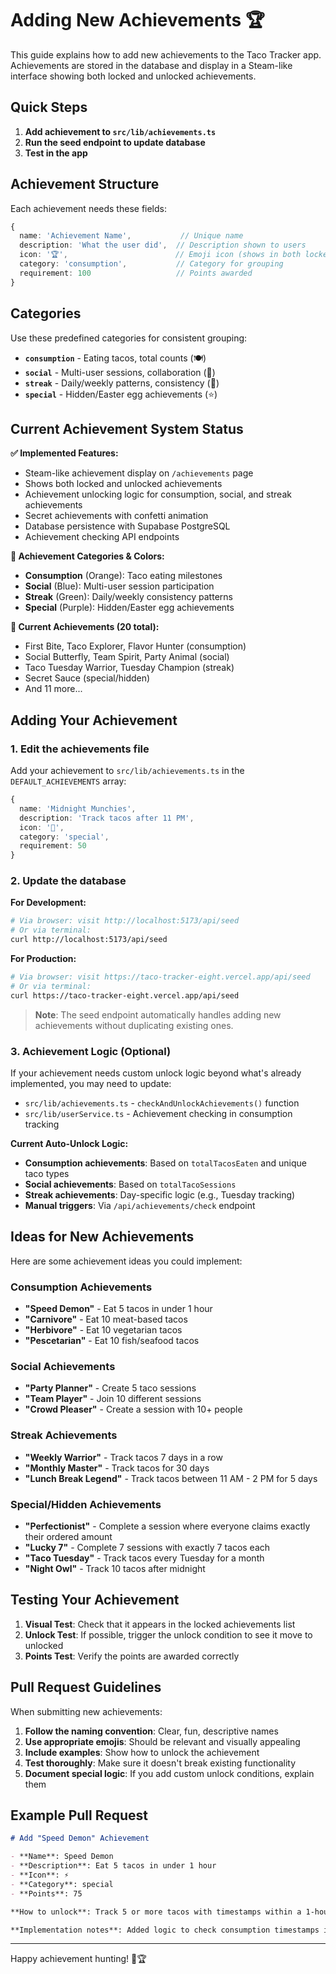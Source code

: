 # Adding New Achievements 🏆

This guide explains how to add new achievements to the Taco Tracker app. Achievements are stored in the database and display in a Steam-like interface showing both locked and unlocked achievements.

## Quick Steps

1. **Add achievement to `src/lib/achievements.ts`**
2. **Run the seed endpoint to update database**
3. **Test in the app**

## Achievement Structure

Each achievement needs these fields:

```typescript
{
  name: 'Achievement Name',           // Unique name
  description: 'What the user did',  // Description shown to users  
  icon: '🏆',                        // Emoji icon (shows in both locked/unlocked)
  category: 'consumption',           // Category for grouping
  requirement: 100                   // Points awarded
}
```

## Categories

Use these predefined categories for consistent grouping:

- **`consumption`** - Eating tacos, total counts (🍽️)
- **`social`** - Multi-user sessions, collaboration (👥) 
- **`streak`** - Daily/weekly patterns, consistency (📅)
- **`special`** - Hidden/Easter egg achievements (⭐)

## Current Achievement System Status

**✅ Implemented Features:**
- Steam-like achievement display on `/achievements` page
- Shows both locked and unlocked achievements
- Achievement unlocking logic for consumption, social, and streak achievements
- Secret achievements with confetti animation
- Database persistence with Supabase PostgreSQL
- Achievement checking API endpoints

**🔧 Achievement Categories & Colors:**
- **Consumption** (Orange): Taco eating milestones
- **Social** (Blue): Multi-user session participation  
- **Streak** (Green): Daily/weekly consistency patterns
- **Special** (Purple): Hidden/Easter egg achievements

**📍 Current Achievements (20 total):**
- First Bite, Taco Explorer, Flavor Hunter (consumption)
- Social Butterfly, Team Spirit, Party Animal (social)  
- Taco Tuesday Warrior, Tuesday Champion (streak)
- Secret Sauce (special/hidden)
- And 11 more...

## Adding Your Achievement

### 1. Edit the achievements file

Add your achievement to `src/lib/achievements.ts` in the `DEFAULT_ACHIEVEMENTS` array:

```typescript
{
  name: 'Midnight Munchies',
  description: 'Track tacos after 11 PM',
  icon: '🌙',
  category: 'special',
  requirement: 50
}
```

### 2. Update the database

**For Development:**
```bash
# Via browser: visit http://localhost:5173/api/seed
# Or via terminal:
curl http://localhost:5173/api/seed
```

**For Production:**
```bash
# Via browser: visit https://taco-tracker-eight.vercel.app/api/seed
# Or via terminal:
curl https://taco-tracker-eight.vercel.app/api/seed
```

> **Note**: The seed endpoint automatically handles adding new achievements without duplicating existing ones.

### 3. Achievement Logic (Optional)

If your achievement needs custom unlock logic beyond what's already implemented, you may need to update:

- `src/lib/achievements.ts` - `checkAndUnlockAchievements()` function
- `src/lib/userService.ts` - Achievement checking in consumption tracking

**Current Auto-Unlock Logic:**
- **Consumption achievements**: Based on `totalTacosEaten` and unique taco types
- **Social achievements**: Based on `totalTacoSessions` 
- **Streak achievements**: Day-specific logic (e.g., Tuesday tracking)
- **Manual triggers**: Via `/api/achievements/check` endpoint

## Ideas for New Achievements

Here are some achievement ideas you could implement:

### Consumption Achievements
- **"Speed Demon"** - Eat 5 tacos in under 1 hour
- **"Carnivore"** - Eat 10 meat-based tacos
- **"Herbivore"** - Eat 10 vegetarian tacos
- **"Pescetarian"** - Eat 10 fish/seafood tacos

### Social Achievements  
- **"Party Planner"** - Create 5 taco sessions
- **"Team Player"** - Join 10 different sessions
- **"Crowd Pleaser"** - Create a session with 10+ people

### Streak Achievements
- **"Weekly Warrior"** - Track tacos 7 days in a row
- **"Monthly Master"** - Track tacos for 30 days
- **"Lunch Break Legend"** - Track tacos between 11 AM - 2 PM for 5 days

### Special/Hidden Achievements
- **"Perfectionist"** - Complete a session where everyone claims exactly their ordered amount
- **"Lucky 7"** - Complete 7 sessions with exactly 7 tacos each
- **"Taco Tuesday"** - Track tacos every Tuesday for a month
- **"Night Owl"** - Track 10 tacos after midnight

## Testing Your Achievement

1. **Visual Test**: Check that it appears in the locked achievements list
2. **Unlock Test**: If possible, trigger the unlock condition to see it move to unlocked
3. **Points Test**: Verify the points are awarded correctly

## Pull Request Guidelines

When submitting new achievements:

1. **Follow the naming convention**: Clear, fun, descriptive names
2. **Use appropriate emojis**: Should be relevant and visually appealing  
3. **Include examples**: Show how to unlock the achievement
4. **Test thoroughly**: Make sure it doesn't break existing functionality
5. **Document special logic**: If you add custom unlock conditions, explain them

## Example Pull Request

```markdown
# Add "Speed Demon" Achievement

- **Name**: Speed Demon  
- **Description**: Eat 5 tacos in under 1 hour
- **Icon**: ⚡
- **Category**: special
- **Points**: 75

**How to unlock**: Track 5 or more tacos with timestamps within a 1-hour window.

**Implementation notes**: Added logic to check consumption timestamps in the unlock checker.
```

---

Happy achievement hunting! 🌮🏆
